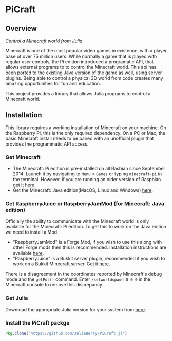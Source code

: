 
# PiCraft

## Overview

*Control a Minecraft world from Julia*

Minecraft is one of the most popular video games in existence, with a player base of over 75 million users. While normally a game that is played with regular user controls, the Pi edition introduced a programatic API, that allows external programs to to control the Minecraft world. This api has been ported to the existing Java version of the game as well, using server plugins. Being able to control a physical 3D world from code creates many amazing opportunities for fun and education.

This project provides a library that allows Julia programs to control a Minecraft world.

## Installation

This library requires a working installation of Minecraft on your machine. On the Raspberry Pi, this is the only required dependency. On a PC or Mac, the basic Minecraft install needs to be paired with an unofficial plugin that provides the programmatic API access.

### Get Minecraft

- The Minecraft: Pi edition is pre-installed on all Rasbian since September 2014. Launch it by navigating to `Menu` *>* `Games` or typing `minecraft-pi` in the terminal. However, if you are running an older version of Raspbian get it [here](https://minecraft.net/en-us/edition/pi/).
- Get the Minecraft: Java edition(MacOS, Linux and Windows) [here](https://minecraft.net/en-us/download/alternative).

### Get RaspberryJuice or RaspberryJamMod (for Minecraft: Java edition)

Officially the ability to communicate with the Minecraft world is only available for the Minecraft: Pi edition. To get this to work on the Java edition we need to install a Mod.

- "RaspberryJamMod" is a Forge Mod, if you wish to use this along with other Forge mods then this is recommended. Installation instructions are available [here](http://www.instructables.com/id/Python-coding-for-Minecraft/).
- "RaspberryJuice" is a Bukkit server plugin, recommended if you wish to work on a Bukkit Minecraft server. Get it [here](https://dev.bukkit.org/projects/raspberryjuice).

There is a disagreement in the coordinates reported by Minecraft's debug mode and the `getPos()` command. Enter `/setworldspawn 0 0 0` in the Minecraft console to remove this discrepancy.

### Get Julia

Download the appropriate Julia version for your system from [here](https://julialang.org/downloads/).

### Install the PiCraft packge

```julia
Pkg.clone("https://github.com/JuliaBerry/PiCraft.jl")
```
